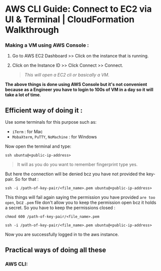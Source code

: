 # AWS CLI Guide: Connect to EC2 via UI & Terminal | CloudFormation Walkthrough

### Making a VM using AWS Console :

1. Go to AWS EC2 Dashboard >> Click on the instance that is running.

2. Click on the Instance ID >> Click Connect >> Connect.

   > _This will open a EC2 cli or basically a VM._

**The above things is done using AWS Console but it's not convenient because as a Engineer you have to login to 100s of VM in a day so it will take a lot of time**.

## Efficient way of doing it :

Use some terminals for this purpose such as:

- `iTerm` : for Mac
- `MobaXterm`, `PuTTY`, `NoMachine` : for Windows

Now open the terminal and type:

```shell
ssh ubuntu@<public-ip-address>
```

> It will as you do you want to remember fingerprint type yes.

But here the connection will be denied bcz you have not provided the key-pair. So for that :

```shell
ssh -i /path-of-key-pair/<file_name>.pem ubuntu@<public-ip-address>
```

This things will fail again saying the permission you have provided `are too open`, bcz `.pem` file don't allow you to keep the permission open bcz it holds a secret. So you have to keep the permissions closed :

```shell
chmod 600 /path-of-key-pair/<file_name>.pem

ssh -i /path-of-key-pair/<file_name>.pem ubuntu@<public-ip-address>
```

Now you are successfully logged in to the aws instance.

## Practical ways of doing all these

### AWS CLI:
